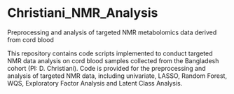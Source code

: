 # Christiani_NMR_Analysis
Preprocessing and analysis of targeted NMR metabolomics data derived from cord blood

This repository contains code scripts implemented to conduct targeted NMR data analysis on cord blood samples collected from the Bangladesh cohort (PI: D. Christiani). Code is provided for the preprocessing and analysis of targeted NMR data, including univariate, LASSO, Random Forest, WQS, Exploratory Factor Analysis and Latent Class Analysis.
